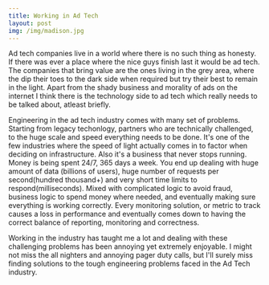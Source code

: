 ```yaml
---
title: Working in Ad Tech
layout: post
img: /img/madison.jpg
---
```


Ad tech companies live in a world where there is no such thing as honesty. If there was ever a place where the nice
guys finish last it would be ad tech. The companies that bring value are the ones living in the grey area, where the
dip their toes to the dark side when required but try their best to remain in the light. Apart from the shady business
and morality of ads on the internet I think there is the technology side to ad tech which really needs to be talked about,
atleast briefly.


Engineering in the ad tech industry comes with many set of problems. Starting from legacy techonlogy, partners who are 
technically challenged, to the huge scale and speed everything needs to be done. It's one of the few industries where
the speed of light actually comes in to factor when deciding on infrastructure. Also it's a business that never stops
running. Money is being spent 24/7, 365 days a week. You end up dealing with huge amount of data (billions of users),
huge number of requests per second(hundred thousand+) and very short time limits to respond(milliseconds). Mixed with
complicated logic to avoid fraud, business logic to spend money where needed, and eventually making sure everything 
is working correctly. Every monitoring solution, or metric to track causes a loss in performance and eventually comes
down to having the correct balance of reporting, monitoring and correctness.


Working in the industry has taught me a lot and dealing with these challenging problems has been annoying yet 
extremely enjoyable. I might not miss the all nighters and annoying pager duty calls, but I'll surely miss
finding solutions to the tough engineering problems faced in the Ad Tech industry. 